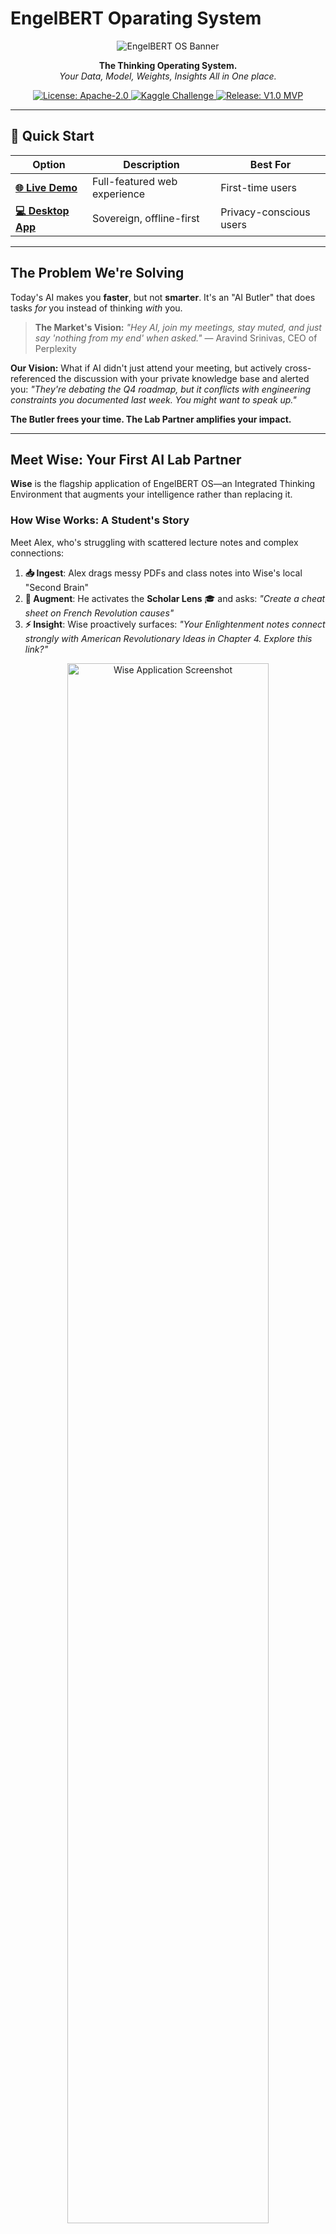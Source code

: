 # EngelBERT Oparating System

<p align="center">
  <img src="media/engelbert banner.png" alt="EngelBERT OS Banner"/>
</p>

<p align="center">
  <strong>The Thinking Operating System.</strong><br>
  <em>Your Data, Model, Weights, Insights All in One place.</em>
</p>

<p align="center">
    <a href="https://github.com/daveAnalyst/EngelBERT/blob/main/LICENSE">
        <img src="https://img.shields.io/badge/License-Apache--2.0-blue.svg" alt="License: Apache-2.0">
    </a>
    <a href="https://www.kaggle.com/competitions/google-gemma-3n-impact-challenge">
        <img src="https://img.shields.io/badge/Kaggle-Gemma%203n%20Challenge-20BEFF.svg" alt="Kaggle Challenge">
    </a>
    <a href="https://github.com/daveAnalyst/EngelBERT/releases/latest">
        <img src="https://img.shields.io/badge/Release-V1.0%20MVP-brightgreen.svg" alt="Release: V1.0 MVP">
    </a>
</p>

---

## 🚀 Quick Start

| Option | Description | Best For |
|--------|-------------|----------|
| **[🌐 Live Demo](https://engel-bert.vercel.app/)** | Full-featured web experience | First-time users |
| **[💻 Desktop App](https://github.com/daveAnalyst/EngelBERT/releases/latest)** | Sovereign, offline-first | Privacy-conscious users |

---

## The Problem We're Solving

Today's AI makes you **faster**, but not **smarter**. It's an "AI Butler" that does tasks *for* you instead of thinking *with* you.

> **The Market's Vision:** *"Hey AI, join my meetings, stay muted, and just say 'nothing from my end' when asked."* — Aravind Srinivas, CEO of Perplexity

**Our Vision:** What if AI didn't just attend your meeting, but actively cross-referenced the discussion with your private knowledge base and alerted you: *"They're debating the Q4 roadmap, but it conflicts with engineering constraints you documented last week. You might want to speak up."*

**The Butler frees your time. The Lab Partner amplifies your impact.**

---

## Meet Wise: Your First AI Lab Partner

**Wise** is the flagship application of EngelBERT OS—an Integrated Thinking Environment that augments your intelligence rather than replacing it.

### How Wise Works: A Student's Story

Meet Alex, who's struggling with scattered lecture notes and complex connections:

1. **📥 Ingest**: Alex drags messy PDFs and class notes into Wise's local "Second Brain"
2. **🧠 Augment**: He activates the **Scholar Lens** 🎓 and asks: *"Create a cheat sheet on French Revolution causes"*
3. **⚡ Insight**: Wise proactively surfaces: *"Your Enlightenment notes connect strongly with American Revolutionary Ideas in Chapter 4. Explore this link?"*

<p align="center">
  <img src="docs/media/wise-screenshot.png" alt="Wise Application Screenshot" width="80%">
</p>

---

## Core Innovations

### 🏛️ Progressive Sovereignty
- **Any Hardware**: Fast, text-only experience on basic machines via `llama-cpp-python`
- **Enhanced Locally**: Unlocks full `Gemma 3n` multimodal features when Ollama is detected
- **Your Data**: 100% offline-capable. No cloud dependencies for core functionality

### 🔍 Cognitive Lenses
Dynamic reasoning modes inspired by the human mind that transform how the AI thinks:
- **🎓 Scholar**: Analytical, research-focused
- **🎨 Muse**: Creative, exploratory
- **🔧 Reflective**: Inspired by CBT therapy- A FINETUNED gemma3n for metacognition

Powered by our `VibeDetector` agent that automatically knows and adapts to your intent.

### 🌐 Personal Ontology
Your private, on-device knowledge graph that enables:
- **Proactive Insights**: AI discovers non-obvious connections without being asked
- **Context Awareness**: Every response is informed by your personal knowledge base
- **True Privacy**: Your thoughts never leave your device

---

## The Evolution: From Tool to Ambient Intelligence

**Wise is just the beginning.** We're building toward a new Post GUI computing paradigm: Where Man and Machine have true ptnership

| Phase | Product | Vision |
|-------|---------|--------|
| **Today** | 💻 **Sovereign Desktop** | Powerful local multimodl AI-system that proves privacy and capability can coexist |
| **Tomorrow** | 💾 **Sage Stick** | Zero-dependency portable intelligence on a flash drive |
| **Future** | 📻 **Smart Radio** | Screenless, voice-first ambient AI that frees you from screens |

---

## Why EngelBERT Matters

### For Individuals
- **True Ownership**: Your data stays with you, always
- **Enhanced Thinking**: AI that makes you smarter, not more dependent
- **Progressive Enhancement**: Works on any hardware, gets better with better hardware

### For Organizations
- **Data Sovereignty**: No vendor lock-in or cloud dependencies
- **Customizable Intelligence**: Adapt reasoning modes to your team's needs
- **Future-Proof**: Model-agnostic architecture works with any AI backend

---

## Getting Started

### Option 1: Live Web Demo (Recommended)
Experience the full power of Wise with our cloud-hosted `Gemma 3n` backend:

**[🚀 Launch Live Demo](https://engel-bert.vercel.app/)**

### Option 2: Sovereign Desktop App
For the full privacy experience:

1. **Download**: Get the latest release from our [Releases page](https://github.com/daveAnalyst/EngelBERT/releases/latest)
2. **Start Kernel**: Navigate to `src-backend` and run `uvicorn main:app`
3. **Launch Wise**: Run `Wise.exe` - it will connect to your local kernel automatically

**System Requirements**: Windows (Linux/Mac coming soon)

---

## Frequently Asked Questions

<details>
<summary><strong>What's the difference between EngelBERT and Wise?</strong></summary>
<br>
<strong>EngelBERT</strong> is the open-source operating system for augmented thinking—our long-term platform vision.
<br><br>
<strong>Wise</strong> is the first application built on EngelBERT—a concrete product you can download and use today.
</details>

<details>
<summary><strong>How is this different from ChatGPT or Claude?</strong></summary>
<br>
Traditional AI chat interfaces are reactive—they wait for you to ask questions. Wise is <strong>proactive</strong>—it analyzes your knowledge base and surfaces insights you didn't know to look for. Plus, it works entirely offline with your private data.
</details>

<details>
<summary><strong>Can I use other AI models?</strong></summary>
<br>
Yes! Our architecture is model-agnostic. While we showcase `Gemma 3n`, you can integrate any model available through Ollama or sny other thing using an APIs. Think of it as a smart orchestrator for your AI tools.
</details>

<details>
<summary><strong>What does this cost?</strong></summary>
<br>
The core Wise desktop application is <strong>free and open-source forever</strong>. We believe private intelligence augmentation is a fundamental right, not a luxury.
</details>

<details>
<summary><strong>What about mobile support?</strong></summary>
<br>
Our immediate focus is perfecting the desktop experience and launching the "Sage Stick" portable version. Mobile support is on our roadmap for 2025.
</details>

---

## The Team

- **David Angaya** — CEO, Product & Architecture (Nairobi, Kenya 🇰🇪)
- **Davin Dewanto** — CTO, AI & Backend (Berlin, Germany 🇩🇪)

---

## Join the Movement

|  |  |
|---|---|
| 🚀 **Early Access** | [Join the Sage Stick waitlist](https://tally.so/r/3q8PBG) |
| 📖 **Learn More** | [Read our Vision](https://engel-bert.vercel.app/) |
| 📄 **Research** | [View our Paper on Zenodo](https://doi.org/10.5281/zenodo.16020727) |& [Updated PDF](docs/Engelbert_V2.pdf) |
| 💬 **Connect** | [Follow Updates](https://twitter.com/Omungala_dave) |

---

<p align="center">
  <strong>Project EngelBERT</strong> — Amplifying human intelligence, one thought at a time.
</p>

<p align="center">
<a href="mailto:davidomungala3@gmail.com">Contact</a> · 
<a href="https://twitter.com/Omungala_dave">Twitter</a> · 
<a href="LICENSE">Apache-2.0 License</a>
</p>